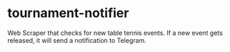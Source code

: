 # tournament-notifier
Web Scraper that checks for new table tennis events. If a new event gets released, it will send a notification to Telegram.
